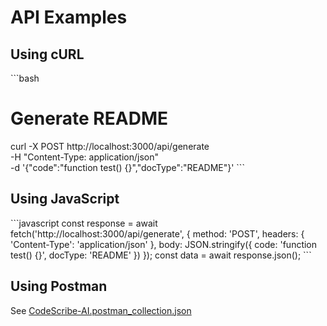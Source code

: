 # API Examples

## Using cURL

\`\`\`bash
# Generate README
curl -X POST http://localhost:3000/api/generate \
  -H "Content-Type: application/json" \
  -d '{"code":"function test() {}","docType":"README"}'
\`\`\`

## Using JavaScript

\`\`\`javascript
const response = await fetch('http://localhost:3000/api/generate', {
  method: 'POST',
  headers: { 'Content-Type': 'application/json' },
  body: JSON.stringify({
    code: 'function test() {}',
    docType: 'README'
  })
});
const data = await response.json();
\`\`\`

## Using Postman

See [CodeScribe-AI.postman_collection.json](./CodeScribe-AI.postman_collection.json)